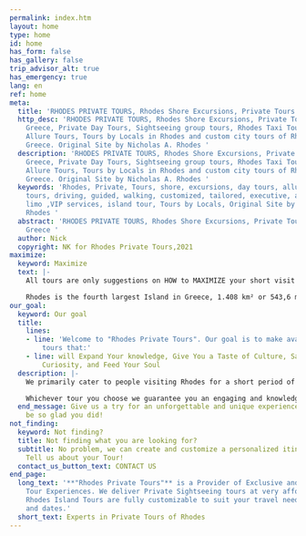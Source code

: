 ```yaml
---
permalink: index.htm
layout: home
type: home
id: home
has_form: false
has_gallery: false
trip_advisor_alt: true
has_emergency: true
lang: en
ref: home
meta:
  title: 'RHODES PRIVATE TOURS, Rhodes Shore Excursions, Private Tours in Rhodes Greece '
  http_desc: 'RHODES PRIVATE TOURS, Rhodes Shore Excursions, Private Tours in Rhodes
    Greece, Private Day Tours, Sightseeing group tours, Rhodes Taxi Tours, Rhodes
    Allure Tours, Tours by Locals in Rhodes and custom city tours of Rhodes Island
    Greece. Original Site by Nicholas A. Rhodes '
  description: 'RHODES PRIVATE TOURS, Rhodes Shore Excursions, Private Tours in Rhodes
    Greece, Private Day Tours, Sightseeing group tours, Rhodes Taxi Tours, Rhodes
    Allure Tours, Tours by Locals in Rhodes and custom city tours of Rhodes Island
    Greece. Original Site by Nicholas A. Rhodes '
  keywords: 'Rhodes, Private, Tours, shore, excursions, day tours, allure tours, taxi
    tours, driving, guided, walking, customized, tailored, executive, accessible,
    limo ,VIP services, island tour, Tours by Locals, Original Site by Nicholas A.
    Rhodes '
  abstract: 'RHODES PRIVATE TOURS, Rhodes Shore Excursions, Private Tours in Rhodes
    Greece '
  author: Nick
  copyright: NK for Rhodes Private Tours,2021
maximize:
  keyword: Maximize
  text: |-
    All tours are only suggestions on HOW to MAXIMIZE your short visit on the Island.

    Rhodes is the fourth largest Island in Greece, 1.408 km² or 543,6 miles². We know how to use your precious travel time most efficiently...
our_goal:
  keyword: Our goal
  title:
    lines:
    - line: 'Welcome to "Rhodes Private Tours". Our goal is to make available to you
        tours that:'
    - line: will Expand Your knowledge, Give You a Taste of Culture, Satisfy Your
        Curiosity, and Feed Your Soul
  description: |-
    We primarily cater to people visiting Rhodes for a short period of time and who would really like to make the most of their visit to this majestic island. Our priority is to provide all our clients with consistently high-quality services. We make it our business to offer our honored guests a delightful, long-lasting impression of the truly extraordinary island of Rhodes. Our Rhodes leisure tours include wine excursions, family tours, beach tours, we have also modified tours for seniors in Rhodes, ensuring that there is something for everyone. Visitors can expect to visit the highlights of Rhodes, natural wonders, spectacular viewpoints and scenic landscapes.

    Whichever tour you choose we guarantee you an engaging and knowledgeable chauffer (tour-driver), or a passionate tour guide, who will unveil the beauty of the island to you. Our planned tours by locals have been providing our guests with memorable experiences and fun for over three decades, and it will show when you meet us. Our top tier services will speak louder than any description or letter of experience ever will.
  end_message: Give us a try for an unforgettable and unique experience. You will
    be so glad you did!
not_finding:
  keyword: Not finding?
  title: Not finding what you are looking for?
  subtitle: No problem, we can create and customize a personalized itinerary for you.
    Tell us about your Tour!
  contact_us_button_text: CONTACT US
end_page:
  long_text: '**"Rhodes Private Tours"** is a Provider of Exclusive and Personalized
    Tour Experiences. We deliver Private Sightseeing tours at very affordable rates.
    Rhodes Island Tours are fully customizable to suit your travel needs, interests, schedules,
    and dates.'
  short_text: Experts in Private Tours of Rhodes
---
```


